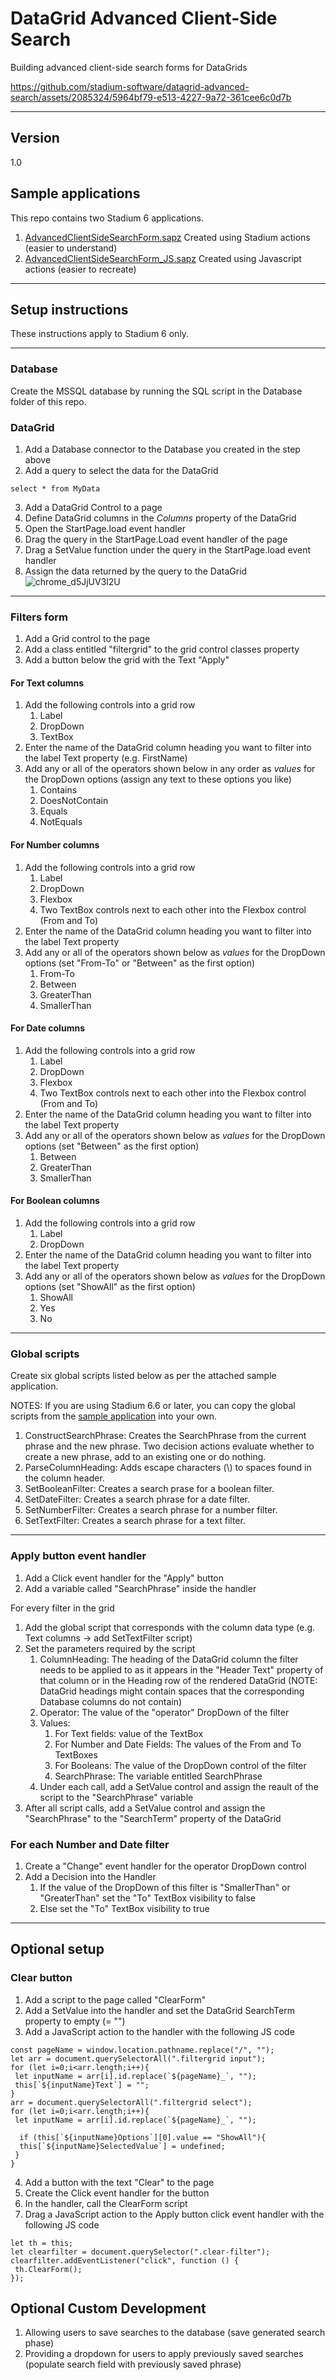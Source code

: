 # DataGrid Advanced Client-Side Search

Building advanced client-side search forms for DataGrids


https://github.com/stadium-software/datagrid-advanced-search/assets/2085324/5964bf79-e513-4227-9a72-361cee6c0d7b


<hr>

## Version
1.0

## Sample applications
This repo contains two Stadium 6 applications. 
1. [AdvancedClientSideSearchForm.sapz](Stadium6/AdvancedClientSideSearchForm.sapz)
Created using Stadium actions (easier to understand)
2. [AdvancedClientSideSearchForm_JS.sapz](Stadium6/AdvancedClientSideSearchForm_JS.sapz)
Created using Javascript actions (easier to recreate)

<hr>

## Setup instructions
These instructions apply to Stadium 6 only.

<hr>

### Database
Create the MSSQL database by running the SQL script in the Database folder of this repo. 

### DataGrid

1. Add a Database connector to the Database you created in the step above 
2. Add a query to select the data for the DataGrid
```
select * from MyData
```
3. Add a DataGrid Control to a page
4. Define DataGrid columns in the *Columns* property of the DataGrid
5. Open the StartPage.load event handler
6. Drag the query in the StartPage.Load event handler of the page
7. Drag a SetValue function under the query in the StartPage.load event handler
8. Assign the data returned by the query to the DataGrid
![chrome_d5JjUV3l2U](https://github.com/stadium-software/datagrid-advanced-search/assets/2085324/99144d6a-d7c2-41f0-9ede-fd27446e8193)

<hr>

### Filters form

1. Add a Grid control to the page 
2. Add a class entitled "filtergrid" to the grid control classes property
3. Add a button below the grid with the Text "Apply"

#### For Text columns

1. Add the following controls into a grid row
   1. Label 
   2. DropDown 
   3. TextBox 
2. Enter the name of the DataGrid column heading you want to filter into the label Text property (e.g. FirstName)
3. Add any or all of the operators shown below in any order as *values* for the DropDown options (assign any text to these options you like)
   1. Contains
   2. DoesNotContain
   3. Equals
   4. NotEquals

#### For Number columns

1. Add the following controls into a grid row
   1. Label 
   2. DropDown 
   3. Flexbox 
   4. Two TextBox controls next to each other into the Flexbox control (From and To)
2. Enter the name of the DataGrid column heading you want to filter into the label Text property
3. Add any or all of the operators shown below as *values* for the DropDown options (set "From-To" or "Between" as the first option)
   1. From-To
   2. Between
   3. GreaterThan
   4. SmallerThan

#### For Date columns

1. Add the following controls into a grid row
   1. Label 
   2. DropDown 
   3. Flexbox 
   4. Two TextBox controls next to each other into the Flexbox control (From and To)
2. Enter the name of the DataGrid column heading you want to filter into the label Text property
3. Add any or all of the operators shown below as *values* for the DropDown options (set "Between" as the first option)
   1. Between
   2. GreaterThan
   3. SmallerThan

#### For Boolean columns

1. Add the following controls into a grid row
   1. Label 
   2. DropDown 
2. Enter the name of the DataGrid column heading you want to filter into the label Text property
3. Add any or all of the operators shown below as *values* for the DropDown options (set "ShowAll" as the first option)
   1. ShowAll
   2. Yes
   3. No

<hr>

### Global scripts

Create six global scripts listed below as per the attached sample application. 

NOTES: If you are using Stadium 6.6 or later, you can copy the global scripts from the [sample application](Stadium6/AdvancedClientSideSearchForm_JS.sapz) into your own. 

1. ConstructSearchPhrase: Creates the SearchPhrase from the current phrase and the new phrase. Two decision actions evaluate whether to create a new phrase, add to an existing one or do nothing. 
1. ParseColumnHeading: Adds escape characters (\\) to spaces found in the column header. 
1. SetBooleanFilter: Creates a search prase for a boolean filter. 
1. SetDateFilter: Creates a search phrase for a date filter.
1. SetNumberFilter: Creates a search phrase for a number filter.
1. SetTextFilter: Creates a search phrase for a text filter. 

<hr>

### Apply button event handler

1. Add a Click event handler for the "Apply" button
2. Add a variable called "SearchPhrase" inside the handler

For every filter in the grid
1. Add the global script that corresponds with the column data type (e.g. Text columns -> add SetTextFilter script)
2. Set the parameters required by the script
   1. ColumnHeading: The heading of the DataGrid column the filter needs to be applied to as it appears in the "Header Text" property of that column or in the Heading row of the rendered DataGrid (NOTE: DataGrid headings might contain spaces that the corresponding Database columns do not contain)
   2. Operator: The value of the "operator" DropDown of the filter
   3. Values: 
      1. For Text fields: value of the TextBox
      2. For Number and Date Fields: The values of the From and To TextBoxes
      3. For Booleans: The value of the DropDown control of the filter
      4. SearchPhrase: The variable entitled SearchPhrase
   4. Under each call, add a SetValue control and assign the reault of the script to the "SearchPhrase" variable 
3. After all script calls, add a SetValue control and assign the "SearchPhrase" to the "SearchTerm" property of the DataGrid

### For each Number and Date filter

1. Create a "Change" event handler for the operator DropDown control
2. Add a Decision into the Handler
   1. If the value of the DropDown of this filter is "SmallerThan" or "GreaterThan" set the "To" TextBox visibility to false
   2. Else  set the "To" TextBox visibility to true

<hr>

## Optional setup

### Clear button

1. Add a script to the page called "ClearForm"
2. Add a SetValue into the handler and set the DataGrid SearchTerm property to empty (= "")
3. Add a JavaScript action to the handler with the following JS code

```
const pageName = window.location.pathname.replace("/", "");
let arr = document.querySelectorAll(".filtergrid input");
for (let i=0;i<arr.length;i++){
 let inputName = arr[i].id.replace(`${pageName}_`, "");
 this[`${inputName}Text`] = "";
}
arr = document.querySelectorAll(".filtergrid select");
for (let i=0;i<arr.length;i++){
 let inputName = arr[i].id.replace(`${pageName}_`, "");
 
  if (this[`${inputName}Options`][0].value == "ShowAll"){
  this[`${inputName}SelectedValue`] = undefined;
 } 
}
```

4. Add a button with the text "Clear" to the page
5. Create the Click event handler for the button
6. In the handler, call the ClearForm script
7. Drag a JavaScript action to the Apply button click event handler with the following JS code

```
let th = this;
let clearfilter = document.querySelector(".clear-filter");
clearfilter.addEventListener("click", function () {
 th.ClearForm();
});
```

## Optional Custom Development
1. Allowing users to save searches to the database (save generated search phase)
2. Providing a dropdown for users to apply previously saved searches (populate search field with previously saved phrase)
